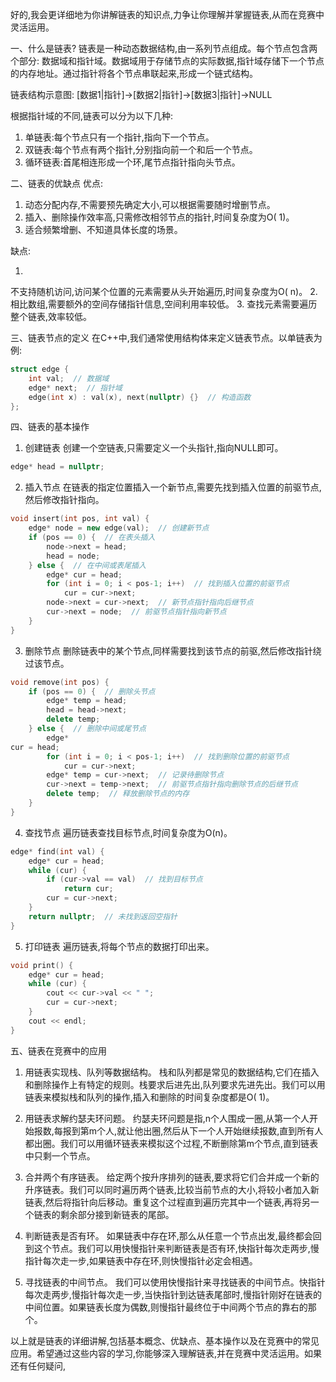 好的,我会更详细地为你讲解链表的知识点,力争让你理解并掌握链表,从而在竞赛中灵活运用。

一、什么是链表?
链表是一种动态数据结构,由一系列节点组成。每个节点包含两个部分:
数据域和指针域。数据域用于存储节点的实际数据,指针域存储下一个节点的内存地址。通过指针将各个节点串联起来,形成一个链式结构。

链表结构示意图:
[数据1|指针]->[数据2|指针]->[数据3|指针]->NULL

根据指针域的不同,链表可以分为以下几种:

1. 单链表:每个节点只有一个指针,指向下一个节点。
2. 双链表:每个节点有两个指针,分别指向前一个和后一个节点。
3. 循环链表:首尾相连形成一个环,尾节点指针指向头节点。

二、链表的优缺点
优点:

1. 动态分配内存,不需要预先确定大小,可以根据需要随时增删节点。
2. 插入、删除操作效率高,只需修改相邻节点的指针,时间复杂度为O(
   1)。
3. 适合频繁增删、不知道具体长度的场景。

缺点:

1.
不支持随机访问,访问某个位置的元素需要从头开始遍历,时间复杂度为O(
n)。
2. 相比数组,需要额外的空间存储指针信息,空间利用率较低。
3. 查找元素需要遍历整个链表,效率较低。

三、链表节点的定义
在C++中,我们通常使用结构体来定义链表节点。以单链表为例:

```cpp
struct edge {
    int val;  // 数据域
    edge* next;  // 指针域
    edge(int x) : val(x), next(nullptr) {}  // 构造函数
};
```

四、链表的基本操作

1. 创建链表
   创建一个空链表,只需要定义一个头指针,指向NULL即可。

```cpp
edge* head = nullptr;
```

2. 插入节点
   在链表的指定位置插入一个新节点,需要先找到插入位置的前驱节点,然后修改指针指向。

```cpp
void insert(int pos, int val) {
    edge* node = new edge(val);  // 创建新节点
    if (pos == 0) {  // 在表头插入
        node->next = head;
        head = node; 
    } else {  // 在中间或表尾插入
        edge* cur = head;
        for (int i = 0; i < pos-1; i++)  // 找到插入位置的前驱节点
            cur = cur->next;
        node->next = cur->next;  // 新节点指针指向后继节点
        cur->next = node;  // 前驱节点指针指向新节点
    }
}
```

3. 删除节点
   删除链表中的某个节点,同样需要找到该节点的前驱,然后修改指针绕过该节点。

```cpp
void remove(int pos) {
    if (pos == 0) {  // 删除头节点
        edge* temp = head; 
        head = head->next;
        delete temp;
    } else {  // 删除中间或尾节点
        edge*
cur = head; 
        for (int i = 0; i < pos-1; i++)  // 找到删除位置的前驱节点
            cur = cur->next;
        edge* temp = cur->next;  // 记录待删除节点 
        cur->next = temp->next;  // 前驱节点指针指向删除节点的后继节点
        delete temp;  // 释放删除节点的内存
    }
}
```

4. 查找节点
   遍历链表查找目标节点,时间复杂度为O(n)。

```cpp
edge* find(int val) {
    edge* cur = head;
    while (cur) {
        if (cur->val == val)  // 找到目标节点
            return cur;
        cur = cur->next; 
    }
    return nullptr;  // 未找到返回空指针
}
```

5. 打印链表
   遍历链表,将每个节点的数据打印出来。

```cpp
void print() {
    edge* cur = head;
    while (cur) {
        cout << cur->val << " ";
        cur = cur->next;
    }
    cout << endl;
}
```

五、链表在竞赛中的应用

1. 用链表实现栈、队列等数据结构。
   栈和队列都是常见的数据结构,它们在插入和删除操作上有特定的规则。栈要求后进先出,队列要求先进先出。我们可以用链表来模拟栈和队列的操作,插入和删除的时间复杂度都是O(
   1)。

2. 用链表求解约瑟夫环问题。
   约瑟夫环问题是指,n个人围成一圈,从第一个人开始报数,每报到第m个人,就让他出圈,然后从下一个人开始继续报数,直到所有人都出圈。我们可以用循环链表来模拟这个过程,不断删除第m个节点,直到链表中只剩一个节点。

3. 合并两个有序链表。
   给定两个按升序排列的链表,要求将它们合并成一个新的升序链表。我们可以同时遍历两个链表,比较当前节点的大小,将较小者加入新链表,然后将指针向后移动。重复这个过程直到遍历完其中一个链表,再将另一个链表的剩余部分接到新链表的尾部。

4. 判断链表是否有环。
   如果链表中存在环,那么从任意一个节点出发,最终都会回到这个节点。我们可以用快慢指针来判断链表是否有环,快指针每次走两步,慢指针每次走一步,如果链表中存在环,则快慢指针必定会相遇。

5. 寻找链表的中间节点。
   我们可以使用快慢指针来寻找链表的中间节点。快指针每次走两步,慢指针每次走一步,当快指针到达链表尾部时,慢指针刚好在链表的中间位置。如果链表长度为偶数,则慢指针最终位于中间两个节点的靠右的那个。

以上就是链表的详细讲解,包括基本概念、优缺点、基本操作以及在竞赛中的常见应用。希望通过这些内容的学习,你能够深入理解链表,并在竞赛中灵活运用。如果还有任何疑问,